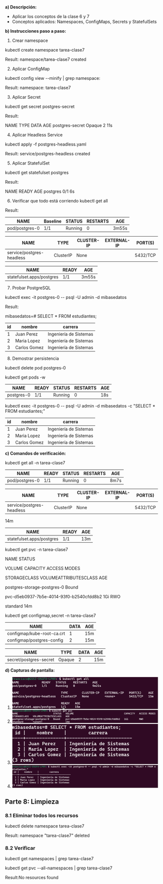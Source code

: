 
**a) Descripción:**
- Aplicar los conceptos de la clase 6 y 7
- Conceptos aplicados: Namespaces, ConfigMaps, Secrets y StatefulSets 

**b) Instrucciones paso a paso:**

1. Crear namespace

kubectl create namespace tarea-clase7

Result: namespace/tarea-clase7 created

2. Aplicar ConfigMap

kubectl config view --minify | grep namespace:

Result:  namespace: tarea-clase7

3. Aplicar Secret

kubectl get secret postgres-secret

Result: 

NAME              TYPE     DATA   AGE
postgres-secret   Opaque   2      11s

4. Aplicar Headless Service

kubectl apply -f postgres-headless.yaml

Result: service/postgres-headless created

5. Aplicar StatefulSet

 kubectl get statefulset postgres

 Result: 

NAME       READY   AGE
postgres   0/1     6s

6. Verificar que todo está corriendo
 kubectl get all

 Result:

| NAME | Baseline | STATUS | RESTARTS |AGE|
|---------|----------|------------|--------|--------|
| pod/postgres-0  | 1/1 | Running | 0 |3m55s|

| NAME | TYPE | CLUSTER-IP  | EXTERNAL-IP |PORT(S)|
|---------|----------|------------|--------|--------|
| service/postgres-headless  | ClusterIP | None | <none>  |5432/TCP|
                        

| NAME | READY | AGE  |
|---------|----------|------------|
| statefulset.apps/postgres  |  1/1 | 3m55s  |




7. Probar PostgreSQL

kubectl exec -it postgres-0 -- psql -U admin -d mibasedatos

Result:

mibasedatos=# SELECT * FROM estudiantes;

| id |    nombre    |        carrera|
|---------|----------|------------|
| 1 | Juan Perez   | Ingeniería de Sistemas|
| 2 | Maria Lopez  | Ingeniería de Sistemas|
| 3 | Carlos Gomez | Ingeniería de Sistemas|

8. Demostrar persistencia

kubectl delete pod postgres-0

kubectl get pods -w

| NAME | READY | STATUS | RESTARTS |AGE|
|---------|----------|------------|--------|--------|
| postgres-0  | 1/1 | Running | 0 |18s|


kubectl exec -it postgres-0 -- psql -U admin -d mibasedatos -c "SELECT * FROM estudiantes;"

| id |    nombre    |        carrera|
|---------|----------|------------|
| 1 | Juan Perez   | Ingeniería de Sistemas|
| 2 | Maria Lopez  | Ingeniería de Sistemas|
| 3 | Carlos Gomez | Ingeniería de Sistemas|

**c) Comandos de verificación:**

kubectl get all -n tarea-clase7

| NAME | READY | STATUS | RESTARTS |AGE|
|---------|----------|------------|--------|--------|
| pod/postgres-0   | 1/1 | Running | 0 |8m7s|

| NAME | TYPE | CLUSTER-IP | EXTERNAL-IP |PORT(S)|
|---------|----------|------------|--------|--------|
| service/postgres-headless   | ClusterIP | None |  <none> |5432/TCP|

14m

| NAME | READY | AGE | 
|---------|----------|------------|
| statefulset.apps/postgres  | 1/1 | 13m | 




kubectl get pvc -n tarea-clase7


NAME                          STATUS 

VOLUME                                     CAPACITY   ACCESS MODES  

 STORAGECLASS   VOLUMEATTRIBUTESCLASS   AGE

postgres-storage-postgres-0   Bound    

pvc-d5eb0937-7b5e-4014-93f0-b2540cfdd8b2   1Gi        RWO   

standard       <unset>                 14m


kubectl get configmap,secret -n tarea-clase7

| NAME | DATA | AGE | 
|---------|----------|------------|
| configmap/kube-root-ca.crt   | 1 | 15m | 
| configmap/postgres-config   | 2 | 15m | 

| NAME |  TYPE |DATA | AGE | 
|---------|----------|------------|------------|
| secret/postgres-secret    | Opaque| 2 | 15m | 



**d) Capturas de pantalla:**
1. ![Todos los recursos](./screenshots/recursos.PNG)
2. ![Volumen BOUND](./screenshots/pvc.PNG)
3. ![Datos en PostgreSQL](./screenshots/datos.PNG)
4. ![Persistencia](./screenshots/persistencia.PNG)



## Parte 8: Limpieza 

### 8.1 Eliminar todos los recursos

kubectl delete namespace tarea-clase7

Result: namespace "tarea-clase7" deleted

### 8.2 Verificar

kubectl get namespaces | grep tarea-clase7

kubectl get pvc --all-namespaces | grep tarea-clase7

Result:No resources found
